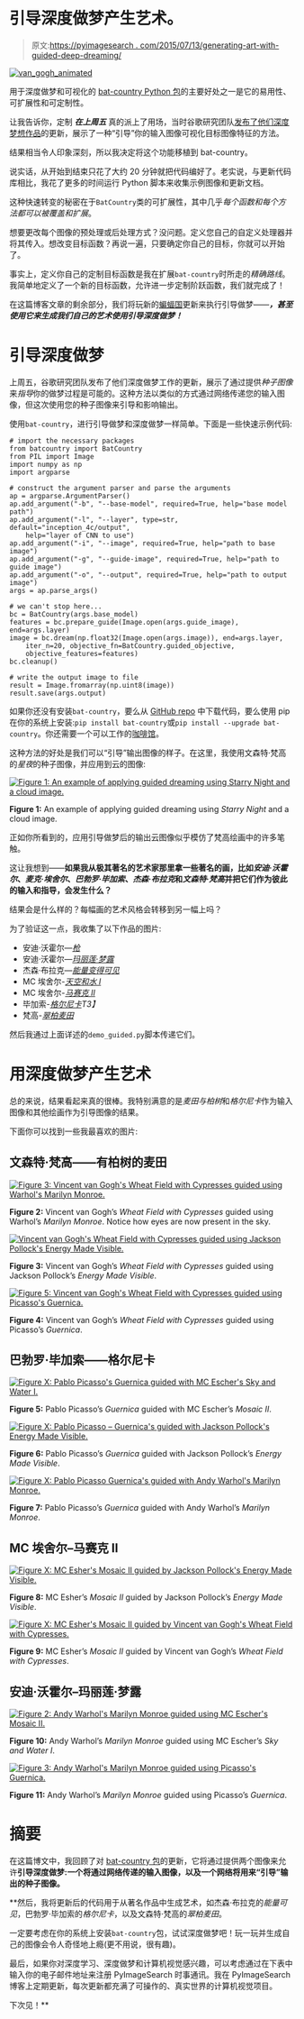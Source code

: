 # 引导深度做梦产生艺术。

> 原文:[https://pyimagesearch . com/2015/07/13/generating-art-with-guided-deep-dreaming/](https://pyimagesearch.com/2015/07/13/generating-art-with-guided-deep-dreaming/)

[![van_gogh_animated](../Images/b1fbadfeb09ac23a008e0cf43ab3ba9f.png)](https://pyimagesearch.com/wp-content/uploads/2015/07/van_gogh_animated.gif)

用于深度做梦和可视化的 [bat-country Python 包](https://pyimagesearch.com/2015/07/06/bat-country-an-extendible-lightweight-python-package-for-deep-dreaming-with-caffe-and-convolutional-neural-networks/)的主要好处之一是它的易用性、可扩展性和可定制性。

让我告诉你，定制 ***在上周五*** 真的派上了用场，当时谷歌研究团队[发布了他们深度梦想作品](https://plus.google.com/+ResearchatGoogle/posts/NoBnPqwq3wh)的更新，展示了一种“引导”你的输入图像可视化目标图像特征的方法。

结果相当令人印象深刻，所以我决定将这个功能移植到 bat-country。

说实话，从开始到结束只花了大约 20 分钟就把代码编好了。老实说，与更新代码库相比，我花了更多的时间运行 Python 脚本来收集示例图像和更新文档。

这种快速转变的秘密在于`BatCountry`类的可扩展性，其中几乎*每个函数和每个方法都可以被覆盖和扩展*。

想要更改每个图像的预处理或后处理方式？没问题。定义您自己的自定义处理器并将其传入。想改变目标函数？再说一遍，只要确定你自己的目标，你就可以开始了。

事实上，定义你自己的定制目标函数是我在扩展`bat-country`时所走的*精确路线*。我简单地定义了一个新的目标函数，允许进一步定制阶跃函数，我们就完成了！

在这篇博客文章的剩余部分，我们将玩新的[蝙蝠国](https://github.com/jrosebr1/bat-country/)更新来执行引导做梦——***，甚至使用它来生成我们自己的艺术使用引导深度做梦！***

# 引导深度做梦

上周五，谷歌研究团队发布了他们深度做梦工作的更新，展示了通过提供*种子图像*来*指导*你的做梦过程是可能的。这种方法以类似的方式通过网络传递您的输入图像，但这次使用您的种子图像来引导和影响输出。

使用`bat-country`，进行引导做梦和深度做梦一样简单。下面是一些快速示例代码:

```
# import the necessary packages
from batcountry import BatCountry
from PIL import Image
import numpy as np
import argparse

# construct the argument parser and parse the arguments
ap = argparse.ArgumentParser()
ap.add_argument("-b", "--base-model", required=True, help="base model path")
ap.add_argument("-l", "--layer", type=str, default="inception_4c/output",
	help="layer of CNN to use")
ap.add_argument("-i", "--image", required=True, help="path to base image")
ap.add_argument("-g", "--guide-image", required=True, help="path to guide image")
ap.add_argument("-o", "--output", required=True, help="path to output image")
args = ap.parse_args()

# we can't stop here...
bc = BatCountry(args.base_model)
features = bc.prepare_guide(Image.open(args.guide_image), end=args.layer)
image = bc.dream(np.float32(Image.open(args.image)), end=args.layer,
	iter_n=20, objective_fn=BatCountry.guided_objective,
	objective_features=features)
bc.cleanup()

# write the output image to file
result = Image.fromarray(np.uint8(image))
result.save(args.output)

```

如果你还没有安装`bat-country`，要么从 [GitHub repo](https://github.com/jrosebr1/bat-country/) 中下载代码，要么使用 pip 在你的系统上安装:`pip install bat-country`或`pip install --upgrade bat-country`。你还需要一个可以工作的[咖啡馆](http://caffe.berkeleyvision.org/)。

这种方法的好处是我们可以“引导”输出图像的样子。在这里，我使用文森特·梵高的*星夜*的种子图像，并应用到云的图像:

[![Figure 1: An example of applying guided dreaming using Starry Night and a cloud image.](../Images/825b67edf85009eb39ae5cca2459cec2.png)](https://pyimagesearch.com/wp-content/uploads/2015/07/starry_night_example.jpg)

**Figure 1:** An example of applying guided dreaming using *Starry Night* and a cloud image.

正如你所看到的，应用引导做梦后的输出云图像似乎模仿了梵高绘画中的许多笔触。

这让我想到——**如果我从极其著名的艺术家那里拿一些著名的画，比如*安迪·沃霍尔*、*麦克·埃舍尔*、*巴勃罗·毕加索*、*杰森·布拉克*和*文森特·梵高*并把它们作为彼此的输入和指导，会发生什么？**

结果会是什么样的？每幅画的艺术风格会转移到另一幅上吗？

为了验证这一点，我收集了以下作品的图片:

*   安迪·沃霍尔—*[枪](https://pyimagesearch.com/wp-content/uploads/2015/07/andy_warhol_gun.jpg)*
*   安迪·沃霍尔—*[玛丽莲·梦露](https://pyimagesearch.com/wp-content/uploads/2015/07/andy_warhol_marilyn_mmonroe.jpg)*
*   杰森·布拉克—*[能量变得可见](https://pyimagesearch.com/wp-content/uploads/2015/07/jackson_pollock_energy_made_visible.jpg)*
*   MC 埃舍尔-*[天空和水 I](https://pyimagesearch.com/wp-content/uploads/2015/07/mc_escher_sky_and_water_i.jpg)*
*   MC 埃舍尔-*[马赛克 II](https://pyimagesearch.com/wp-content/uploads/2015/07/mc_escher_mosaic_ii.jpg)*
*   毕加索-*[格尔尼卡](https://pyimagesearch.com/wp-content/uploads/2015/07/pablo_picasso_guernica.jpg)T3】*
*   梵高-*[翠柏麦田](https://pyimagesearch.com/wp-content/uploads/2015/07/van_gogh_wheat_field_with_cypresses.jpg)*

然后我通过上面详述的`demo_guided.py`脚本传递它们。

# 用深度做梦产生艺术

总的来说，结果看起来真的很棒。我特别满意的是*麦田与柏树*和*格尔尼卡*作为输入图像和其他绘画作为引导图像的结果。

下面你可以找到一些我最喜欢的图片:

## 文森特·梵高——有柏树的麦田

[![Figure 3: Vincent van Gogh's Wheat Field with Cypresses guided using Warhol's Marilyn Monroe.](../Images/ae4b89c10026ded5eab1adadfe3eb156.png)](https://pyimagesearch.com/wp-content/uploads/2015/07/van_gogh_08.jpg)

**Figure 2:** Vincent van Gogh’s *Wheat Field with Cypresses* guided using Warhol’s *Marilyn Monroe*. Notice how eyes are now present in the sky.

[![Vincent van Gogh's Wheat Field with Cypresses guided using Jackson Pollock's Energy Made Visible.](../Images/42cbf8539d83a920f595c40658a22b9d.png)](https://pyimagesearch.com/wp-content/uploads/2015/07/van_gogh_09.jpg)

**Figure 3:** Vincent van Gogh’s *Wheat Field with Cypresses* guided using Jackson Pollock’s *Energy Made Visible*.

[![Figure 5: Vincent van Gogh's Wheat Field with Cypresses guided using Picasso's Guernica.](../Images/0dc3056bae70fe20d20fc934125945a1.png)](https://pyimagesearch.com/wp-content/uploads/2015/07/van_gogh_12.jpg)

**Figure 4:** Vincent van Gogh’s *Wheat Field with Cypresses* guided using Picasso’s *Guernica*.

## 巴勃罗·毕加索——格尔尼卡

[![Figure X: Pablo Picasso's  Guernica guided with MC Escher's Sky and Water I.](../Images/454dfd180d6807b1bb7c997da5688651.png)](https://pyimagesearch.com/wp-content/uploads/2015/07/pablo_picasso_guernica_05.jpg)

**Figure 5:** Pablo Picasso’s *Guernica* guided with MC Escher’s *Mosaic II*.

[![Figure X: Pablo Picasso – Guernica's guided with Jackson Pollock's Energy Made Visible.](../Images/1e5e8aa12210184b5f6e581cca9dbced.png)](https://pyimagesearch.com/wp-content/uploads/2015/07/pablo_picasso_guernica_03.jpg)

**Figure 6:** Pablo Picasso’s *Guernica* guided with Jackson Pollock’s *Energy Made Visible*.

[![Figure X: Pablo Picasso Guernica's guided with Andy Warhol's Marilyn Monroe.](../Images/5c1b6104fa22169d2da93b1a186ddc0d.png)](https://pyimagesearch.com/wp-content/uploads/2015/07/pablo_picasso_guernica_02.jpg)

**Figure 7:** Pablo Picasso’s *Guernica* guided with Andy Warhol’s *Marilyn Monroe*.

## MC 埃舍尔–马赛克 II

[![Figure X: MC Esher's Mosaic II guided by Jackson Pollock's Energy Made Visible.](../Images/e508acb079eec0aed5c766c1f35049e1.png)](https://pyimagesearch.com/wp-content/uploads/2015/07/mc_escher_mosaic_ii_03.jpg)

**Figure 8:** MC Esher’s *Mosaic II* guided by Jackson Pollock’s *Energy Made Visible*.

[![Figure X: MC Esher's Mosaic II guided by Vincent van Gogh's Wheat Field with Cypresses.](../Images/07d6f718e76adb9e7fc4c815fe797016.png)](https://pyimagesearch.com/wp-content/uploads/2015/07/mc_escher_mosaic_ii_06.jpg)

**Figure 9:** MC Esher’s *Mosaic II* guided by Vincent van Gogh’s *Wheat Field with Cypresses*.

## 安迪·沃霍尔–玛丽莲·梦露

[![Figure 2: Andy Warhol's Marilyn Monroe guided using MC Escher's Mosaic II.](../Images/0f67f506c6882f72d6818ee131508d2c.png)](https://pyimagesearch.com/wp-content/uploads/2015/07/andy_warhol_marilyn_mmonroe_04.jpg)

**Figure 10:** Andy Warhol’s *Marilyn Monroe* guided using MC Escher’s *Sky and Water I*.

[![Figure 3: Andy Warhol's Marilyn Monroe guided using Picasso's Guernica.](../Images/1870ca2209a42ffcb9294ac6addbbc00.png)](https://pyimagesearch.com/wp-content/uploads/2015/07/andy_warhol_marilyn_mmonroe_05.jpg)

**Figure 11:** Andy Warhol’s *Marilyn Monroe* guided using Picasso’s *Guernica*.

# 摘要

在这篇博文中，我回顾了对 [bat-country 包](https://github.com/jrosebr1/bat-country/)的更新，它将通过提供两个图像来允许**引导深度做梦:一个将通过网络传递的输入图像，以及一个网络将用来“引导”输出的种子图像。**

 **然后，我将更新后的代码用于从著名作品中生成艺术，如杰森·布拉克的*能量可见*，巴勃罗·毕加索的*格尔尼卡*，以及文森特·梵高的*翠柏麦田*。

一定要考虑在你的系统上安装`bat-country`包，试试深度做梦吧！玩一玩并生成自己的图像会令人奇怪地上瘾(更不用说，很有趣)。

最后，如果你对深度学习、深度做梦和计算机视觉感兴趣，可以考虑通过在下表中输入你的电子邮件地址来注册 PyImageSearch 时事通讯。我在 PyImageSearch 博客上定期更新，每次更新都充满了可操作的、真实世界的计算机视觉项目。

下次见！**
